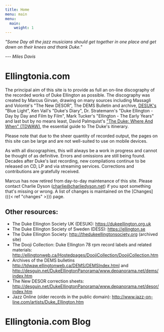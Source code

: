 ```yaml
---
title: Home
menu: main
menu:
  main:
    weight: 1
---
```


*"Some Day all the jazz musicians should get together in one place and get down on their knees and thank Duke."*

--- <cite>Miles Davis</cite>

# Ellingtonia.com

The principal aim of this site is to provide as full an on-line discography of the recorded works of Duke Ellington as possible. The discography was created by Marcus Girvan, drawing on many sources including Massagli and Volonté's "The New DESOR", The DEMS Bulletin and archive, [DESUK's](https://dukeellington.org.uk) "Blue Light", Ken Vail's "Duke's Diary", Dr. Stratemann's "Duke Ellington - Day by Day and Film by Film", Mark Tucker's "Ellington - The Early Years" and last but by no means least, David Palmquist's ["The Duke: Where And When" (TDWAW)](http://tdwaw.ca), the essential guide to The Duke's itinerary.

Please note that due to the sheer quantity of recorded output, the pages on this site can be large and are not well-suited to use on mobile devices.

As with all discographies, this will always be a work in progress and cannot be thought of as definitive. Errors and omissions are still being found. Decades after Duke's last recording, new compilations continue to be released on CD, LP and via streaming services. Corrections and contributions are gratefully received.

Marcus has now retired from day-to-day maintenance of this site. Please contact Charlie Dyson (charlie@charliedyson.net) if you spot something that's missing or wrong. A list of changes is maintained on the [Changes]({{< ref "changes" >}}) page.

## Other resources:

* The Duke Ellington Society UK (DESUK): https://dukeellington.org.uk
* The Duke Ellington Society of Sweden (DESS): https://ellington.se
* The Duke Ellington Society: http://thedukeellingtonsociety.org (archived site)
* The Dooji Collection: Duke Ellington 78 rpm record labels and related materials: http://ellingtonweb.ca/Hostedpages/DoojiCollection/DoojiCollection.htm
* Archives of the DEMS bulletins http://tdwaw.ellingtonweb.ca/DEMS/DEMSIndex.html and http://desguin.net/DukeEllingtonPanorama/www.depanorama.net/dems/index.htm
* The New DESOR correction sheets: http://desguin.net/DukeEllingtonPanorama/www.depanorama.net/desor/index.htm
* Jazz Online (older records in the public domain): http://www.jazz-on-line.com/artists/Duke_Ellington.htm


# Ellingtonia.com Blog
